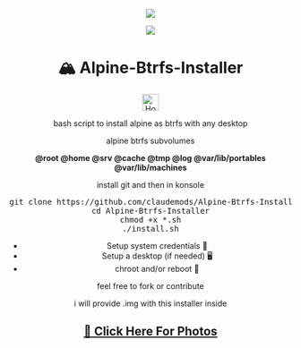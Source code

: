 <p align="center">
  <img src="https://i.postimg.cc/d1VR617H/alpine.webp">
</p>

<div align="center">
  <a href="https://www.alpinelinux.org/" target="_blank">
    <img src="https://img.shields.io/badge/DISTRO-Alpine-00FFFF?style=for-the-badge&logo=Alpine">
  </a>
</div>

<div align="center">
  <h1>🏔️ Alpine-Btrfs-Installer</h1>

  <a href="https://www.deepseek.com/" target="_blank">
    <img alt="Homepage" src="https://i.postimg.cc/Hs2vbbZ8/Deep-Seek-Homepage.png" style="height: 30px; width: auto;">
  </a>

  <p>bash script to install alpine as btrfs with any desktop</p>

  <div align="center">
    <p>alpine btrfs subvolumes</p>
    <p align="center">
      <strong>@root @home @srv @cache @tmp @log @var/lib/portables @var/lib/machines</strong><br>
    </p>
  </div>

  <p>install git and then in konsole</p>

  <pre>git clone https://github.com/claudemods/Alpine-Btrfs-Installer
cd Alpine-Btrfs-Installer
chmod +x *.sh
./install.sh</pre>

  <ul>
    <li>Setup system credentials 🔐</li>
    <li>Setup a desktop (if needed) 🖥️</li>
    <li>chroot and/or reboot 🔄</li>
  </ul>

  <p>feel free to fork or contribute</p>

  <p>i will provide .img with this installer inside</p>

  <h2><a href="https://github.com/claudemods/Alpine-Btrfs-Installer/tree/main/Photos">📸 Click Here For Photos</a></h2>
</div>
